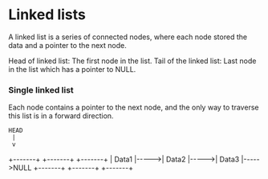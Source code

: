 # Linked lists


A linked list is a series of connected nodes, where each node stored the data and a pointer to the next node.

Head of linked list: The first node in the list.
Tail of the linked list: Last node in the list which has a pointer to NULL.

### Single linked list
Each node contains a pointer to the next node, and the only way to traverse this list is in a forward direction.

    HEAD
     |
     v
+-------+      +-------+      +-------+
| Data1 |----->| Data2 |----->| Data3 |----->NULL
+-------+      +-------+      +-------+
